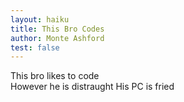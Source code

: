 ```yaml
---
layout: haiku
title: This Bro Codes
author: Monte Ashford
test: false
---
```


This bro likes to code  
However he is distraught 
His PC is fried 

